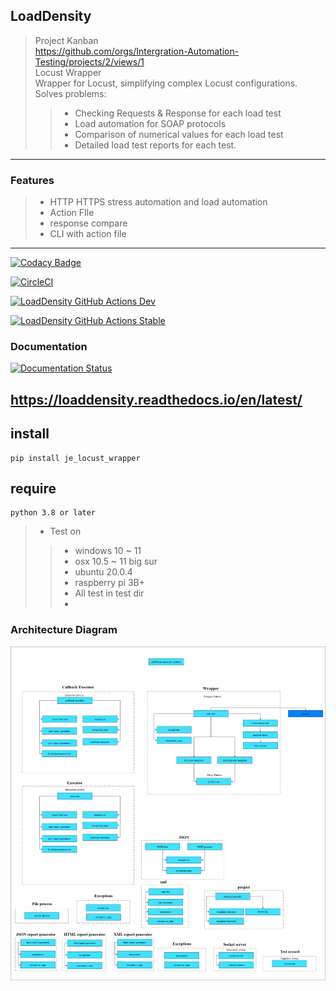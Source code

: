 ## LoadDensity
> Project Kanban \
> https://github.com/orgs/Intergration-Automation-Testing/projects/2/views/1 \
> Locust Wrapper \
> Wrapper for Locust, simplifying complex Locust configurations. \
> Solves problems:
>> * Checking Requests & Response for each load test
>> * Load automation for SOAP protocols
>> * Comparison of numerical values for each load test
>> * Detailed load test reports for each test.
---
### Features

>* HTTP HTTPS stress automation and load automation
>* Action FIle
>* response compare
>* CLI with action file

---

[![Codacy Badge](https://app.codacy.com/project/badge/Grade/b3f05488c16a44959cbf0ec28d4c977c)](https://www.codacy.com/gh/JE-Chen/LoadDensity/dashboard?utm_source=github.com&amp;utm_medium=referral&amp;utm_content=JE-Chen/LoadDensity&amp;utm_campaign=Badge_Grade)

[![CircleCI](https://dl.circleci.com/status-badge/img/gh/Integrated-Testing-Environment/LoadDensity/tree/main.svg?style=svg)](https://dl.circleci.com/status-badge/redirect/gh/Integrated-Testing-Environment/LoadDensity/tree/main)

[![LoadDensity GitHub Actions Dev](https://github.com/JE-Chen/LoadDensity/actions/workflows/load-density-github-actions_dev.yml/badge.svg)](https://github.com/JE-Chen/LoadDensity/actions/workflows/load-density-github-actions_dev.yml)

[![LoadDensity GitHub Actions Stable](https://github.com/JE-Chen/LoadDensity/actions/workflows/load-density-github-actions_stable.yml/badge.svg)](https://github.com/JE-Chen/LoadDensity/actions/workflows/load-density-github-actions_stable.yml)

### Documentation

[![Documentation Status](https://readthedocs.org/projects/loaddensity/badge/?version=latest)](https://loaddensity.readthedocs.io/en/latest/?badge=latest)

https://loaddensity.readthedocs.io/en/latest/
---

## install

```
pip install je_locust_wrapper
```

## require

```
python 3.8 or later  
```

>* Test on
>>    * windows 10 ~ 11
>>    * osx 10.5 ~ 11 big sur
>>    * ubuntu 20.0.4
>>    * raspberry pi 3B+
>>    * All test in test dir
>>    * 
### Architecture Diagram
![Architecture Diagram](architecture_diagram/LoadDnesity_Archirecture.drawio.png)